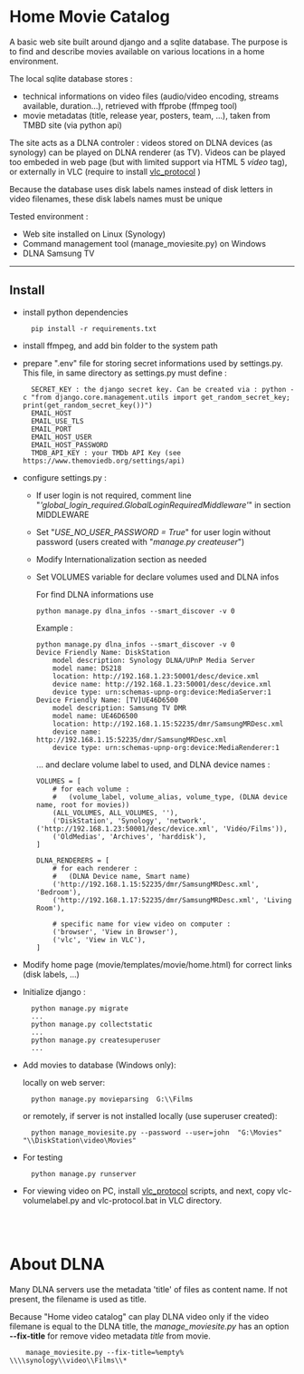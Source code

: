 # Home Movie Catalog

A basic web site built around django and a sqlite database. The purpose is to find and describe movies available on various locations in a home environment.

The local sqlite database stores :
- technical informations on video files (audio/video encoding, streams available, duration...), retrieved with ffprobe (ffmpeg tool)
- movie metadatas (title, release year, posters, team, ...), taken from TMBD site (via python api)

The site acts as a DLNA controler : videos stored on DLNA devices (as synology) can be played on DLNA renderer (as TV).
Videos can be played too embeded in web page (but with limited support via HTML 5 _video_ tag), or externally in VLC (require to install [vlc_protocol](https://github.com/stefansundin/vlc-protocol) )


Because the database uses disk labels names instead of disk letters in video filenames, these disk labels names must be unique

Tested environment :
- Web site installed on Linux (Synology)
- Command management tool (manage_moviesite.py) on Windows
- DLNA Samsung TV
    
***
## Install

- install python dependencies

        pip install -r requirements.txt

- install ffmpeg, and add bin folder to the system path

- prepare ".env" file for storing secret informations used by settings.py. This file, in same directory as settings.py must define :

        SECRET_KEY : the django secret key. Can be created via : python -c "from django.core.management.utils import get_random_secret_key; print(get_random_secret_key())")
        EMAIL_HOST
        EMAIL_USE_TLS
        EMAIL_PORT
        EMAIL_HOST_USER
        EMAIL_HOST_PASSWORD
        TMDB_API_KEY : your TMDb API Key (see https://www.themoviedb.org/settings/api)


- configure settings.py :
    
  - If user login is not required, comment line "_'global_login_required.GlobalLoginRequiredMiddleware'_" in section MIDDLEWARE

  - Set "_USE_NO_USER_PASSWORD = True_" for user login without password (users created with "_manage.py createuser_")

  - Modify Internationalization section as needed

  - Set VOLUMES variable for declare volumes used and DLNA infos

    For find DLNA informations use

        python manage.py dlna_infos --smart_discover -v 0
    
    Example :

        python manage.py dlna_infos --smart_discover -v 0
        Device Friendly Name: DiskStation
            model description: Synology DLNA/UPnP Media Server
            model name: DS218
            location: http://192.168.1.23:50001/desc/device.xml
            device name: http://192.168.1.23:50001/desc/device.xml
            device type: urn:schemas-upnp-org:device:MediaServer:1
        Device Friendly Name: [TV]UE46D6500
            model description: Samsung TV DMR
            model name: UE46D6500
            location: http://192.168.1.15:52235/dmr/SamsungMRDesc.xml
            device name: http://192.168.1.15:52235/dmr/SamsungMRDesc.xml
            device type: urn:schemas-upnp-org:device:MediaRenderer:1

    ... and declare volume label to used, and DLNA device names :

        VOLUMES = [
            # for each volume :
            #   (volume_label, volume_alias, volume_type, (DLNA device name, root for movies))
            (ALL_VOLUMES, ALL_VOLUMES, ''),
            ('DiskStation', 'Synology', 'network', ('http://192.168.1.23:50001/desc/device.xml', 'Vidéo/Films')),
            ('OldMedias', 'Archives', 'harddisk'),
        ]

        DLNA_RENDERERS = [
            # for each renderer :
            #   (DLNA Device name, Smart name)
            ('http://192.168.1.15:52235/dmr/SamsungMRDesc.xml', 'Bedroom'),
            ('http://192.168.1.17:52235/dmr/SamsungMRDesc.xml', 'Living Room'),

            # specific name for view video on computer :
            ('browser', 'View in Browser'),
            ('vlc', 'View in VLC'),            
        ]

- Modify home page (movie/templates/movie/home.html) for correct links (disk labels, ...)

- Initialize django :

        python manage.py migrate
        ...
        python manage.py collectstatic
        ...        
        python manage.py createsuperuser
        ...
 
- Add movies to database (Windows only):

    locally on web server:

        python manage.py movieparsing  G:\\Films

    or remotely, if server is not installed locally (use superuser created):

        python manage_moviesite.py --password --user=john  "G:\Movies" "\\DiskStation\video\Movies"

- For testing

        python manage.py runserver

- For viewing video on PC, install [vlc_protocol](https://github.com/stefansundin/vlc-protocol) scripts, and next, copy vlc-volumelabel.py and vlc-protocol.bat in VLC directory.

<br>
<br>

# About DLNA

Many DLNA servers use the metadata 'title' of files as content name. If not present, the filename is used as title.

Because "Home video catalog" can play DLNA video only if the video filemane is equal to the DLNA title, 
the _manage_moviesite.py_ has an option **--fix-title** for remove video metadata _title_ from movie.

        manage_moviesite.py --fix-title=%empty% \\\\synology\\video\\Films\\*



